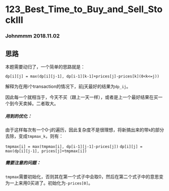 # 123_Best_Time_to_Buy_and_Sell_StockIII

### Johnmmm 2018.11.02

## 思路

本题需要动归了，一个简单的思路就是：

`dp[i][j] = max(dp[i][j-1], dp[i-1][k-1]+prices[j]-prices[k](0<k<=j))`

解释为在用i个transaction的情况下，前j天最好的结果为`dp_ij`。

因此每一个就相当于，今天不买（跟上一天一样），或者是上一个最好结果在买一个到今天卖掉。二者取大。

##### 用到的优化：

由于这样每次有一个0-j的遍历，因此复杂度不是很理想，将新搞出来的带`k`的部分去除，变成`tmpmax_k`，则有：

`tmpmax[i] = max(tmpmax[i], dp[i-1][j-1]-prices[j])`
`dp[i][j] = max(dp[i][j-1], prices[j]+tmpmax[i])`

##### 需要注意的问题：

`tmpmax`需要初始化，否则其在第一个式子中会取0，然后在第二个式子中的意思变为一上来用0买进了。初始化为`-prices[0]`。